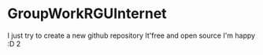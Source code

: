 GroupWorkRGUInternet
====================

I just try to create a new github repository It'free and open source I'm happy :D
2
